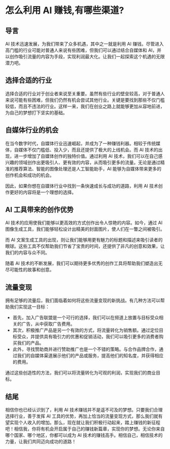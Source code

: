 # 怎么利用 AI 赚钱,有哪些渠道?

## 导言

AI 技术迅速发展，为我们带来了众多机遇，其中之一就是利用 AI 赚钱。尽管进入高门槛的行业可能对普通人来说有些困难，但我们可以通过结合自媒体和 AI，并以创作吸引流量的内容为手段，实现利润最大化。让我们一起探索这个机遇的无限潜力吧。

## 选择合适的行业

选择合适的行业对于创业者来说至关重要。虽然有些行业的壁垒较高，对于普通人来说可能有些困难，但我们仍然有机会尝试其他行业。关键是要找到那些不仅门槛较低，而且不违法的行业。这样一来，我们在创业之路上就能够更加从容地前进，为自己的梦想打下坚实的基础。

## 自媒体行业的机会

在当今数字时代，自媒体行业迅速崛起，并成为了一种赚钱利器。相较于传统媒体，自媒体不仅门槛低、投入少，而且还提供了极大的上线机会。而 AI 技术的出现，进一步增加了自媒体创作的独特价值。通过利用 AI 技术，我们可以在自己感兴趣的领域创作出更吸引人、更有效的内容，从而吸引更多的流量。无论是通过精准的推荐算法、智能的图像处理还是人工智能助手，AI 能够为自媒体带来更多的创作机会和成功的机会。

因此，如果你想在自媒体行业中找到一条快速成长与成功的道路，利用 AI 技术创作更好的内容将是一个理想的选择。

## AI 工具带来的创作优势

AI 技术的应用使我们能够以更高效的方式创作出令人惊艳的内容。如今，通过 AI 图像生成工具，我们能够轻松设计出精美的封面图片，使人们在一瞥之间被吸引。

而 AI 文案生成工具的出现，则让我们能够用更有魅力的标题和描述来吸引读者的眼球。这些工具不仅帮助我们节省了宝贵的时间，还提供了非凡的创意和效果，让我们的内容与众不同。

随着 AI 技术的不断发展，我们可以期待更多优秀的创作工具将帮助我们塑造出无尽可能性的故事和创意。

## 流量变现

拥有足够的流量后，我们面临着如何将这些流量变现的新挑战。有几种方法可以帮助我们实现这一目标：

- 首先，加入广告联盟是一个可行的选择，我们可以在频道上放置与目标受众相关的广告，从中获取广告费用。
- 其次，积极推广产品是另一个有效的方式，将流量转化为销售额。通过定位目标受众，并提供具有吸引力的优惠和促销活动，我们可以吸引更多的消费者购买我们的产品。
- 此外，寻找赞助商并进行赞助推广也是一个不错的策略。与合作品牌合作，通过我们的自媒体渠道展示他们的产品或服务，提高他们的知名度，并获得相应的费用。

通过这些创造性的方法，我们可以将流量转化为可观的利润，实现我们的商业目标。

## 结尾

相信你也已经认识到了，利用 AI 技术赚钱并不是遥不可及的梦想。只要我们合理选择行业，善于发挥 AI 工具的优势，再加上恰当的流量变现方式，那么我们就有望实现个人收入的增加。那么，现在就让我们积极行动起来，踏上赚钱的新征程吧！相信我，你将有机会开启属于自己的赚钱新篇章，实现你的梦想。无论你来自哪个国家、哪个地区，你都可以成为 AI 技术的赚钱高手。相信自己，相信技术的力量，让我们共同迈向成功的道路！
